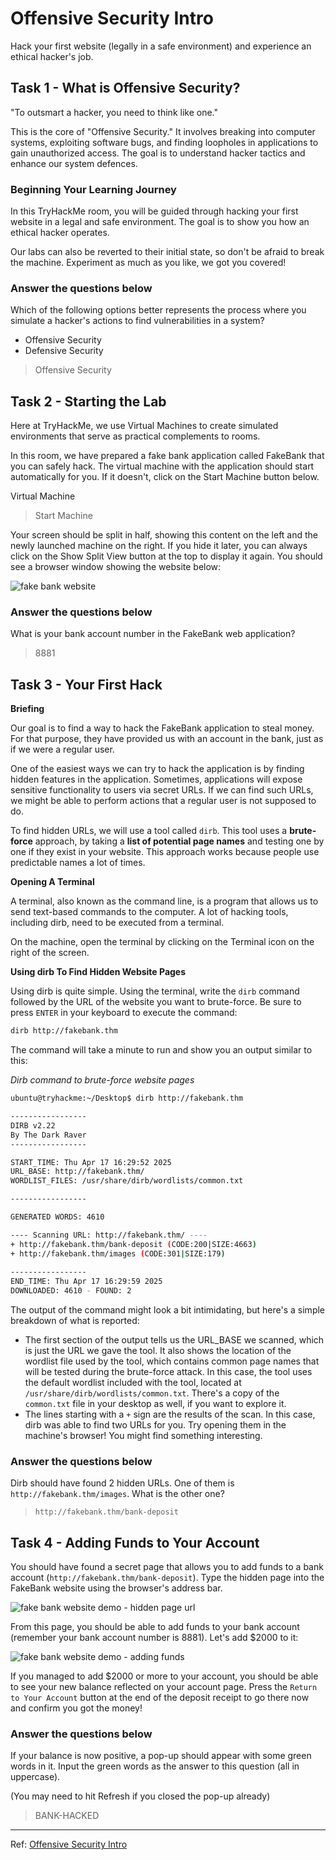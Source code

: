 # Offensive Security Intro
Hack your first website (legally in a safe environment) and experience an ethical hacker's job.

## Task 1 - What is Offensive Security?
"To outsmart a hacker, you need to think like one."

This is the core of "Offensive Security." It involves breaking into computer systems, exploiting software bugs, and finding loopholes in applications to gain unauthorized access. The goal is to understand hacker tactics and enhance our system defences.

### Beginning Your Learning Journey

In this TryHackMe room, you will be guided through hacking your first website in a legal and safe environment. The goal is to show you how an ethical hacker operates.

Our labs can also be reverted to their initial state, so don't be afraid to break the machine. Experiment as much as you like, we got you covered!

### Answer the questions below
Which of the following options better represents the process where you simulate a hacker's actions to find vulnerabilities in a system?
- Offensive Security
- Defensive Security

> Offensive Security

## Task 2 - Starting the Lab
Here at TryHackMe, we use Virtual Machines to create simulated environments that serve as practical complements to rooms.

In this room, we have prepared a fake bank application called FakeBank that you can safely hack. The virtual machine with the application should start automatically for you. If it doesn't, click on the Start Machine button below.

Virtual Machine	
> Start Machine

Your screen should be split in half, showing this content on the left and the newly launched machine on the right. If you hide it later, you can always click on the Show Split View button at the top to display it again. You should see a browser window showing the website below:

![fake bank website](https://tryhackme-images.s3.amazonaws.com/user-uploads/63588b5ef586912c7d03c4f0/room-content/63588b5ef586912c7d03c4f0-1716285774320)

### Answer the questions below
What is your bank account number in the FakeBank web application?
> 8881


## Task 3 - Your First Hack
**Briefing**

Our goal is to find a way to hack the FakeBank application to steal money. For that purpose, they have provided us with an account in the bank, just as if we were a regular user.

One of the easiest ways we can try to hack the application is by finding hidden features in the application. Sometimes, applications will expose sensitive functionality to users via secret URLs. If we can find such URLs, we might be able to perform actions that a regular user is not supposed to do.

To find hidden URLs, we will use a tool called `dirb`. This tool uses a **brute-force** approach, by taking a **list of potential page names** and testing one by one if they exist in your website. This approach works because people use predictable names a lot of times.

**Opening A Terminal**

A terminal, also known as the command line, is a program that allows us to send text-based commands to the computer. A lot of hacking tools, including dirb, need to be executed from a terminal.

On the machine, open the terminal by clicking on the Terminal icon on the right of the screen.

**Using dirb To Find Hidden Website Pages**

Using dirb is quite simple. Using the terminal, write the `dirb` command followed by the URL of the website you want to brute-force. Be sure to press `ENTER` in your keyboard to execute the command:

```bash
dirb http://fakebank.thm
```

The command will take a minute to run and show you an output similar to this:

*Dirb command to brute-force website pages*
```bash
ubuntu@tryhackme:~/Desktop$ dirb http://fakebank.thm 

-----------------
DIRB v2.22    
By The Dark Raver
-----------------

START_TIME: Thu Apr 17 16:29:52 2025
URL_BASE: http://fakebank.thm/
WORDLIST_FILES: /usr/share/dirb/wordlists/common.txt

-----------------

GENERATED WORDS: 4610                                                          

---- Scanning URL: http://fakebank.thm/ ----
+ http://fakebank.thm/bank-deposit (CODE:200|SIZE:4663)                        
+ http://fakebank.thm/images (CODE:301|SIZE:179)                               
                                                                               
-----------------
END_TIME: Thu Apr 17 16:29:59 2025
DOWNLOADED: 4610 - FOUND: 2
```
  
The output of the command might look a bit intimidating, but here's a simple breakdown of what is reported:

- The first section of the output tells us the URL_BASE we scanned, which is just the URL we gave the tool. It also shows the location of the wordlist file used by the tool, which contains common page names that will be tested during the brute-force attack. In this case, the tool uses the default wordlist included with the tool, located at `/usr/share/dirb/wordlists/common.txt`. There's a copy of the `common.txt` file in your desktop as well, if you want to explore it.
- The lines starting with a `+` sign are the results of the scan. In this case, dirb was able to find two URLs for you. Try opening them in the machine's browser! You might find something interesting.

### Answer the questions below
Dirb should have found 2 hidden URLs. One of them is `http://fakebank.thm/images`. What is the other one?

> `http://fakebank.thm/bank-deposit`


## Task 4 - Adding Funds to Your Account
You should have found a secret page that allows you to add funds to a bank account (`http://fakebank.thm/bank-deposit`). Type the hidden page into the FakeBank website using the browser's address bar.

![fake bank website demo - hidden page url](https://tryhackme-images.s3.amazonaws.com/user-uploads/5ed5961c6276df568891c3ea/room-content/5ed5961c6276df568891c3ea-1744913214979.png)

From this page, you should be able to add funds to your bank account (remember your bank account number is 8881). Let's add $2000 to it:

![fake bank website demo - adding funds](https://tryhackme-images.s3.amazonaws.com/user-uploads/5ed5961c6276df568891c3ea/room-content/5ed5961c6276df568891c3ea-1744913360467.png)

If you managed to add $2000 or more to your account, you should be able to see your new balance reflected on your account page. Press the `Return to Your Account` button at the end of the deposit receipt to go there now and confirm you got the money!

### Answer the questions below
If your balance is now positive, a pop-up should appear with some green words in it. Input the green words as the answer to this question (all in uppercase).

(You may need to hit Refresh if you closed the pop-up already)

> BANK-HACKED

---

Ref: [Offensive Security Intro](https://tryhackme.com/room/offensivesecurityintrokK)
